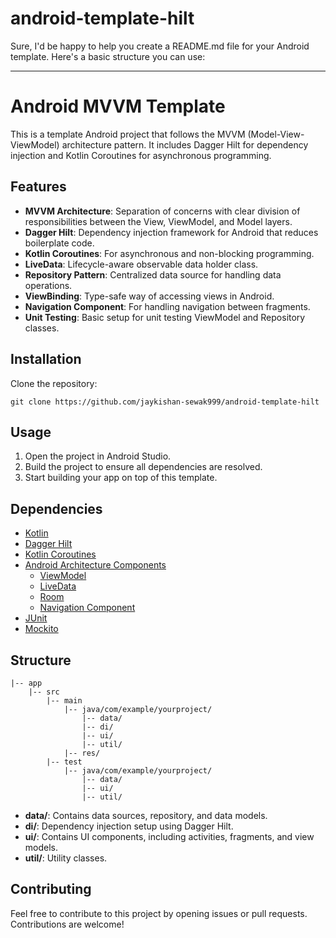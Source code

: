 # android-template-hilt
Sure, I'd be happy to help you create a README.md file for your Android template. Here's a basic structure you can use:

---

# Android MVVM Template

This is a template Android project that follows the MVVM (Model-View-ViewModel) architecture pattern. It includes Dagger Hilt for dependency injection and Kotlin Coroutines for asynchronous programming.

## Features

- **MVVM Architecture**: Separation of concerns with clear division of responsibilities between the View, ViewModel, and Model layers.
- **Dagger Hilt**: Dependency injection framework for Android that reduces boilerplate code.
- **Kotlin Coroutines**: For asynchronous and non-blocking programming.
- **LiveData**: Lifecycle-aware observable data holder class.
- **Repository Pattern**: Centralized data source for handling data operations.
- **ViewBinding**: Type-safe way of accessing views in Android.
- **Navigation Component**: For handling navigation between fragments.
- **Unit Testing**: Basic setup for unit testing ViewModel and Repository classes.

## Installation

Clone the repository:

```
git clone https://github.com/jaykishan-sewak999/android-template-hilt
```

## Usage

1. Open the project in Android Studio.
2. Build the project to ensure all dependencies are resolved.
3. Start building your app on top of this template.

## Dependencies

- [Kotlin](https://kotlinlang.org/)
- [Dagger Hilt](https://dagger.dev/hilt/)
- [Kotlin Coroutines](https://kotlinlang.org/docs/coroutines-overview.html)
- [Android Architecture Components](https://developer.android.com/topic/libraries/architecture)
    - [ViewModel](https://developer.android.com/topic/libraries/architecture/viewmodel)
    - [LiveData](https://developer.android.com/topic/libraries/architecture/livedata)
    - [Room](https://developer.android.com/topic/libraries/architecture/room)
    - [Navigation Component](https://developer.android.com/guide/navigation)
- [JUnit](https://junit.org/junit5/)
- [Mockito](https://site.mockito.org/)

## Structure

```
|-- app
    |-- src
        |-- main
            |-- java/com/example/yourproject/
                |-- data/
                |-- di/
                |-- ui/
                |-- util/
            |-- res/
        |-- test
            |-- java/com/example/yourproject/
                |-- data/
                |-- ui/
                |-- util/
```

- **data/**: Contains data sources, repository, and data models.
- **di/**: Dependency injection setup using Dagger Hilt.
- **ui/**: Contains UI components, including activities, fragments, and view models.
- **util/**: Utility classes.

## Contributing

Feel free to contribute to this project by opening issues or pull requests. Contributions are welcome!
